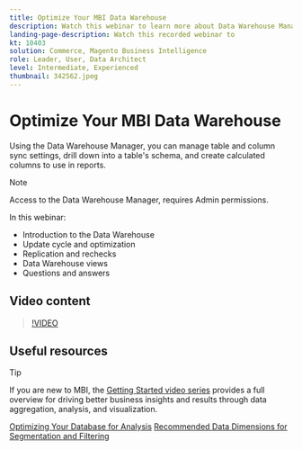 ```yaml
---
title: Optimize Your MBI Data Warehouse
description: Watch this webinar to learn more about Data Warehouse Manager.
landing-page-description: Watch this recorded webinar to
kt: 10403
solution: Commerce, Magento Business Intelligence
role: Leader, User, Data Architect
level: Intermediate, Experienced
thumbnail: 342562.jpeg
---
```

# Optimize Your MBI Data Warehouse

Using the Data Warehouse Manager, you can manage table and column sync settings, drill down into a table's schema, and create calculated columns to use in reports.

>[!NOTE]
>
>Access to the Data Warehouse Manager, requires Admin permissions.

In this webinar:

- Introduction to the Data Warehouse
- Update cycle and optimization
- Replication and rechecks
- Data Warehouse views
- Questions and answers

## Video content

>[!VIDEO](https://video.tv.adobe.com/v/342562?quality=12&learn=on)

## Useful resources

>[!TIP]
>
>If you are new to MBI, the [Getting Started video series](https://experienceleagueadobe.com/docs/commerce-learn/tutorials/mbi/introduction/1-overview.html) provides a full overview for driving better business insights and results through data aggregation, analysis, and visualization.

[Optimizing Your Database for Analysis](https://docs.magento.com/mbi/best-practices/opt-db-analysis.html)
[Recommended Data Dimensions for Segmentation and Filtering](https://docs.magento.com/mbi/best-practices/segment-filter.html)
